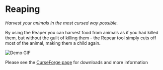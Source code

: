 # Reaping

_Harvest your animals in the most cursed way possible._

By using the Reaper you can harvest food from animals as if you had killed them, but without the guilt of killing them - the Repear tool simply cuts off most of the animal, making them a child again.

![Demo GIF](demo.gif)

Please see the [CurseForge page](https://www.curseforge.com/minecraft/mc-mods/reaping) for downloads and more information
